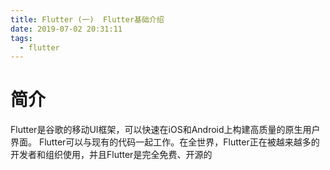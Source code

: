 ```yaml
---
title: Flutter (一)  Flutter基础介绍
date: 2019-07-02 20:31:11
tags:
  - flutter
---
```


# 简介
Flutter是谷歌的移动UI框架，可以快速在iOS和Android上构建高质量的原生用户界面。 Flutter可以与现有的代码一起工作。在全世界，Flutter正在被越来越多的开发者和组织使用，并且Flutter是完全免费、开源的
